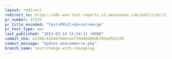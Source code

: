 ```yaml
---
layout: redirect
redirect_to: https://a8c-woo-test-reports.s3.amazonaws.com/public/pr/37215/api/index.html
pr_number: 37215
pr_title_encoded: "Test+PR%2C+do+not+merge"
pr_test_type: api
last_published: "2023-03-14 15:54:11 +0000"
commit_sha: e2386c41b4876de1eef70d46d08db765a95b2195
commit_message: "Update woocommerce.php"
branch_name: test/change-with-changelog
---
```

